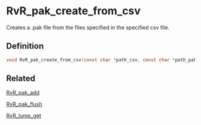 # RvR_pak_create_from_csv

Creates a .pak file from the files specified in the specified csv file.

## Definition

```c
void RvR_pak_create_from_csv(const char *path_csv, const char *path_pak);
```

## Related

[RvR_pak_add](/rvr/rvr/pak_add)

[RvR_pak_flush](pak_flush)

[RvR_lump_get](lump_get)
